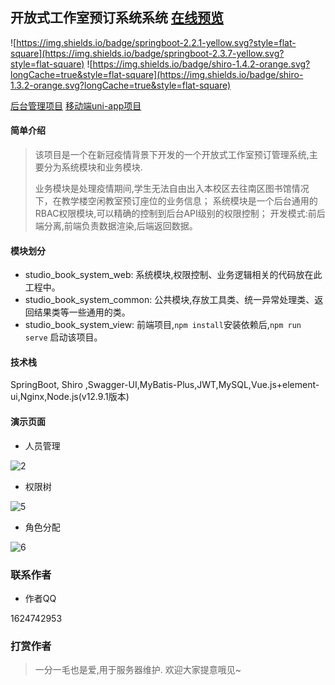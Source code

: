 ## 开放式工作室预订系统系统 [在线预览](https://app.liujhlx.top/ "在线预览")



![https://img.shields.io/badge/springboot-2.2.1-yellow.svg?style=flat-square](https://img.shields.io/badge/springboot-2.3.7-yellow.svg?style=flat-square)
![https://img.shields.io/badge/shiro-1.4.2-orange.svg?longCache=true&style=flat-square](https://img.shields.io/badge/shiro-1.3.2-orange.svg?longCache=true&style=flat-square)

[后台管理项目](https://github.com/zykzhangyukang/Xinguan "后端项目")
[移动端uni-app项目](https://gitee.com/xuliu242/studio_book_uniapp "前端项目")

#### 简单介绍

>该项目是一个在新冠疫情背景下开发的一个开放式工作室预订管理系统,主要分为系统模块和业务模块.
>
>业务模块是处理疫情期间,学生无法自由出入本校区去往南区图书馆情况下，在教学楼空闲教室预订座位的业务信息；
>系统模块是一个后台通用的RBAC权限模块,可以精确的控制到后台API级别的权限控制；
>开发模式:前后端分离,前端负责数据渲染,后端返回数据。
#### 模块划分


- studio_book_system_web: 系统模块,权限控制、业务逻辑相关的代码放在此工程中。
- studio_book_system_common: 公共模块,存放工具类、统一异常处理类、返回结果类等一些通用的类。
- studio_book_system_view: 前端项目,`npm install`安装依赖后,`npm run serve` 启动该项目。


#### 技术栈

SpringBoot, Shiro ,Swagger-UI,MyBatis-Plus,JWT,MySQL,Vue.js+element-ui,Nginx,Node.js(v12.9.1版本)

#### 演示页面


- 人员管理

![2](https://suyihan.oss-cn-beijing.aliyuncs.com/studio/studio_user.jpg)


- 权限树

![5](https://suyihan.oss-cn-beijing.aliyuncs.com/studio/studio_menu.jpg)

- 角色分配

![6](https://suyihan.oss-cn-beijing.aliyuncs.com/studio/studio_assign.jpg)


### 联系作者
- 作者QQ

1624742953

### 打赏作者

> 一分一毛也是爱,用于服务器维护. 欢迎大家提意哦见~

